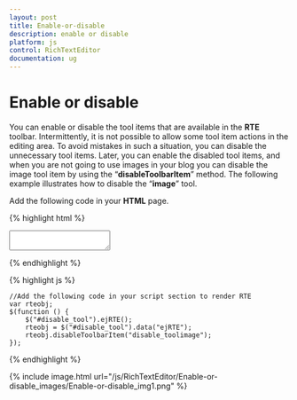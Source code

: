 ```yaml
---
layout: post
title: Enable-or-disable
description: enable or disable
platform: js
control: RichTextEditor
documentation: ug
---
```


# Enable or disable

You can enable or disable the tool items that are available in the **RTE** toolbar. Intermittently, it is not possible to allow some tool item actions in the editing area. To avoid mistakes in such a situation, you can disable the unnecessary tool items. Later, you can enable the disabled tool items, and when you are not going to use images in your blog you can disable the image tool item by using the “**disableToolbarItem**” method. The following example illustrates how to disable the “**image**” tool.

Add the following code in your **HTML** page.

{% highlight html %}

<div class="rte">
    <textarea id="disable_tool"></textarea>
</div>

{% endhighlight %}

{% highlight js %}

    //Add the following code in your script section to render RTE
    var rteobj;
    $(function () {
        $("#disable_tool").ejRTE();
        rteobj = $("#disable_tool").data("ejRTE");
        rteobj.disableToolbarItem("disable_toolimage");
    });


{% endhighlight %}


{% include image.html url="/js/RichTextEditor/Enable-or-disable_images/Enable-or-disable_img1.png" %}

